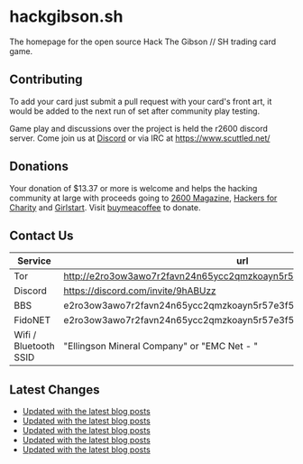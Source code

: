 # hackgibson.sh
The homepage for the open source Hack The Gibson // SH trading card game.


## Contributing

To add your card just submit a pull request with your card's front art, it would be added to the next run of set after community play testing.

Game play and discussions over the project is held the r2600 discord server. Come join us at [Discord](https://discord.com/invite/9hABUzz) or via IRC at https://www.scuttled.net/


## Donations

Your donation of $13.37 or more is welcome and helps the hacking community at large with proceeds going to [2600 Magazine](https://2600.com/), [Hackers for Charity](https://hackersforcharity.org) and [Girlstart](https://girlstart.org).  Visit [buymeacoffee](https://www.buymeacoffee.com/hackgibson.sh) to donate.


## Contact Us

Service | url
-|-
Tor | http://e2ro3ow3awo7r2favn24n65ycc2qmzkoayn5r57e3f56nvjwdcgg32ad.onion
Discord | https://discord.com/invite/9hABUzz
BBS | e2ro3ow3awo7r2favn24n65ycc2qmzkoayn5r57e3f56nvjwdcgg32ad.onion:23
FidoNET | e2ro3ow3awo7r2favn24n65ycc2qmzkoayn5r57e3f56nvjwdcgg32ad.onion:24554
Wifi / Bluetooth SSID | "Ellingson Mineral Company" or "EMC Net - <fidonet address>"

## Latest Changes
<!-- BLOG-POST-LIST:START -->
- [Updated with the latest blog posts](https://github.com/DFW2600/hackgibson.sh/commit/2daf304fda6023a7b14a697f6d87a22cb0562525)
- [Updated with the latest blog posts](https://github.com/DFW2600/hackgibson.sh/commit/44647394930ce0e9db4d5ff0cf48d76c79c1c9e9)
- [Updated with the latest blog posts](https://github.com/DFW2600/hackgibson.sh/commit/a84484a89d0e0258484f2f57567a30d039030904)
- [Updated with the latest blog posts](https://github.com/DFW2600/hackgibson.sh/commit/7da399bab136eb84daaa27cda6dc0c72bf4506c3)
- [Updated with the latest blog posts](https://github.com/DFW2600/hackgibson.sh/commit/c7fb5369e7844bbabcc747dda6f0d85b5bd1aaf7)
<!-- BLOG-POST-LIST:END -->
